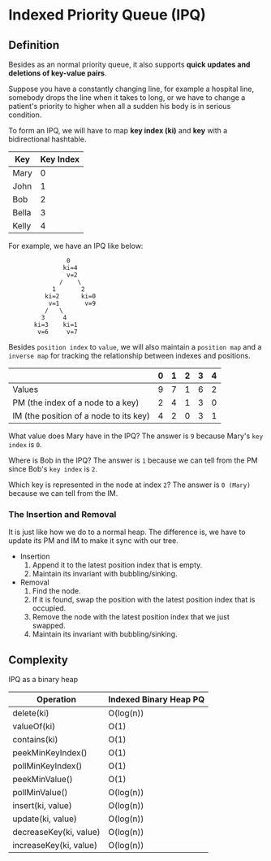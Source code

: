 # Indexed Priority Queue (IPQ)

## Definition

Besides as an normal priority queue, it also supports **quick updates and deletions of key-value pairs**.

Suppose you have a constantly changing line, for example a hospital line, somebody drops the line when it takes to long, or we have to change a patient's priority to higher when all a sudden his body is in serious condition.

To form an IPQ, we will have to map **key index (ki)** and **key** with a bidirectional hashtable.

| Key   | Key Index |
| ----- | --------- |
| Mary  | 0         |
| John  | 1         |
| Bob   | 2         |
| Bella | 3         |
| Kelly | 4         |

For example, we have an IPQ like below:

```
                0
               ki=4
                v=2
              /    \
            1       2
          ki=2      ki=0
           v=1       v=9
          /   \
         3     4
       ki=3    ki=1
        v=6     v=7
```

Besides `position index` to `value`, we will also maintain a `position map` and a `inverse map` for tracking the relationship between indexes and positions.

|                                        | 0   | 1   | 2   | 3   | 4   |
| -------------------------------------- | --- | --- | --- | --- | --- |
| Values                                 | 9   | 7   | 1   | 6   | 2   |
| PM (the index of a node to a key)      | 2   | 4   | 1   | 3   | 0   |
| IM (the position of a node to its key) | 4   | 2   | 0   | 3   | 1   |

What value does Mary have in the IPQ? The answer is `9` because Mary's `key index` is `0`.

Where is Bob in the IPQ? The answer is `1` because we can tell from the PM since Bob's `key index` is `2`.

Which key is represented in the node at index `2`? The answer is `0 (Mary)` because we can tell from the IM.

### The Insertion and Removal

It is just like how we do to a normal heap. The difference is, we have to update its PM and IM to make it sync with our tree.

- Insertion
  1. Append it to the latest position index that is empty.
  2. Maintain its invariant with bubbling/sinking.
- Removal
  1. Find the node.
  2. If it is found, swap the position with the latest position index that is occupied.
  3. Remove the node with the latest position index that we just swapped.
  4. Maintain its invariant with bubbling/sinking.

## Complexity

IPQ as a binary heap

| Operation              | Indexed Binary Heap PQ |
| ---------------------- | ---------------------- |
| delete(ki)             | O(log(n))              |
| valueOf(ki)            | O(1)                   |
| contains(ki)           | O(1)                   |
| peekMinKeyIndex()      | O(1)                   |
| pollMinKeyIndex()      | O(1)                   |
| peekMinValue()         | O(1)                   |
| pollMinValue()         | O(log(n))              |
| insert(ki, value)      | O(log(n))              |
| update(ki, value)      | O(log(n))              |
| decreaseKey(ki, value) | O(log(n))              |
| increaseKey(ki, value) | O(log(n))              |
